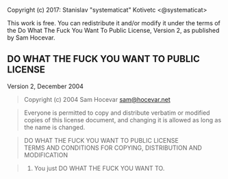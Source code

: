 Copyright (c) 2017: Stanislav "systematicat" Kotivetc <@systematicat>  

This work is free. You can redistribute it and/or modify it under the
terms of the Do What The Fuck You Want To Public License, Version 2,
as published by Sam Hocevar.  

## DO WHAT THE FUCK YOU WANT TO PUBLIC LICENSE  
Version 2, December 2004  

> Copyright (c) 2004 Sam Hocevar <sam@hocevar.net>  

> Everyone is permitted to copy and distribute verbatim or modified 
> copies of this license document, and changing it is allowed as long 
> as the name is changed.  

> DO WHAT THE FUCK YOU WANT TO PUBLIC LICENSE  
> TERMS AND CONDITIONS FOR COPYING, DISTRIBUTION AND MODIFICATION  

> 1. You just DO WHAT THE FUCK YOU WANT TO.
